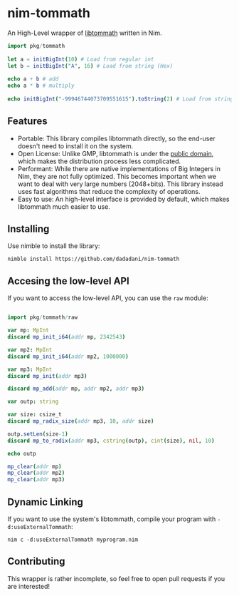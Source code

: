 
# nim-tommath
An High-Level wrapper of [libtommath](https://github.com/libtom/libtommath) written in Nim.
```nim
import pkg/tommath
    
let a = initBigInt(10) # Load from regular int
let b = initBigInt("A", 16) # Load from string (Hex)
    
echo a + b # add
echo a * b # multiply
    
echo initBigInt("-99946744073709551615").toString(2) # Load from string (Decimal) and print as binary
```    

## Features
- Portable: This library compiles libtommath directly, so the end-user doesn't need to install it on the system.
- Open License: Unlike GMP, libtommath is under the [public domain](https://github.com/libtom/libtommath/blob/03de03dee753442d4b23166982514639c4ccbc39/LICENSE), which makes the distribution process less complicated.
-  Performant: While there are native implementations of Big Integers in Nim, they are not fully optimized. This becomes important when we want to deal with very large numbers (2048+bits). This library instead uses fast algorithms that reduce the complexity of operations.
-  Easy to use: An high-level interface is provided by default, which makes libtommath much easier to use.


## Installing
Use nimble to install the library:

    nimble install https://github.com/dadadani/nim-tommath


## Accesing the low-level API
If you want to access the low-level API, you can use the `raw` module:

```nim

import pkg/tommath/raw

var mp: MpInt
discard mp_init_i64(addr mp, 2342543)

var mp2: MpInt
discard mp_init_i64(addr mp2, 1000000)

var mp3: MpInt
discard mp_init(addr mp3)

discard mp_add(addr mp, addr mp2, addr mp3)

var outp: string

var size: csize_t
discard mp_radix_size(addr mp3, 10, addr size)

outp.setLen(size-1)
discard mp_to_radix(addr mp3, cstring(outp), cint(size), nil, 10)

echo outp

mp_clear(addr mp)
mp_clear(addr mp2)
mp_clear(addr mp3)
```

## Dynamic Linking

If you want to use the system's libtommath, compile your program with `-d:useExternalTommath`:

    nim c -d:useExternalTommath myprogram.nim

## Contributing
This wrapper is rather incomplete, so feel free to open pull requests if you are interested!


